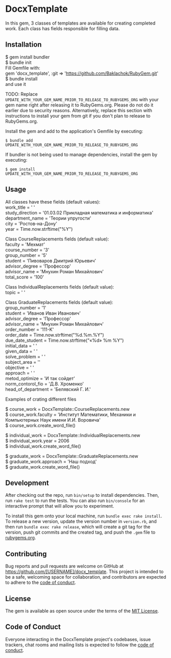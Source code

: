 # DocxTemplate

In this gem, 3 classes of templates are available for creating completed work. Each class has fields responsible for filling data.  

## Installation

$ gem install bundler  
$ bundle init  
Fill Gemfile with:  
gem 'docx_template', :git => 'https://github.com/Baklachok/RubyGem.git'  
$ bundle install  
and use it  

TODO: Replace `UPDATE_WITH_YOUR_GEM_NAME_PRIOR_TO_RELEASE_TO_RUBYGEMS_ORG` with your gem name right after releasing it to RubyGems.org. Please do not do it earlier due to security reasons. Alternatively, replace this section with instructions to install your gem from git if you don't plan to release to RubyGems.org.  

Install the gem and add to the application's Gemfile by executing:  

    $ bundle add UPDATE_WITH_YOUR_GEM_NAME_PRIOR_TO_RELEASE_TO_RUBYGEMS_ORG  

If bundler is not being used to manage dependencies, install the gem by executing:  

    $ gem install UPDATE_WITH_YOUR_GEM_NAME_PRIOR_TO_RELEASE_TO_RUBYGEMS_ORG  

## Usage
All classes have these fields (default values):  
    work_title = ' '  
    study_direction = '01.03.02 Прикладная математика и информатика'  
    department_name = 'Теории упругости'  
    city = 'Ростов-на-Дону'  
    year = Time.now.strftime("%Y")  

Class CourseReplacements fields (default value):  
    faculty = 'Мехмат'  
    course_number = '3'  
    group_number = '5'  
    student = 'Пивоваров Дмитрий Юрьевич'  
    advisor_degree = 'Профессор'  
    advisor_name = 'Мнухин Роман Михайлович'  
    total_score = '100'  

Class IndividualReplacements fields (default value):  
    topic = ' '  

Class GraduateReplacements fields (default value):  
    group_number = '1'  
    student = 'Иванов Иван Иванович'  
    advisor_degree = 'Профессор'  
    advisor_name = 'Мнухин Роман Михайлович'  
    order_number = '111-K'  
    order_date = Time.now.strftime("%d.%m.%Y")  
    due_date_student = Time.now.strftime("«%d» %m %Y")  
    initial_data = ' '  
    given_data = ' '  
    solve_problem = ' '  
    subject_area = ''  
    objective = ' '  
    approach = ' '  
    metod_optimize = 'И так сойдет'  
    norm_contorol_fio = 'Д.В. Хроменко'  
    head_of_department = 'Белявский Г. И.'  

Examples of crating different files  

$ course_work = DocxTemplate::CourseReplacements.new  
$ course_work.faculty = 'Институт Математики, Механики и Компьютерных Наук имени И.И. Воровича'  
$ course_work.create_word_file()  


$ individual_work = DocxTemplate::IndividualReplacements.new  
$ individual_work.year = 2006  
$ individual_work.create_word_file()  

$ graduate_work = DocxTemplate::GraduateReplacements.new  
$ graduate_work.approach = 'Наш подход'  
$ graduate_work.create_word_file()  

## Development

After checking out the repo, run `bin/setup` to install dependencies. Then, run `rake test` to run the tests. You can also run `bin/console` for an interactive prompt that will allow you to experiment.  

To install this gem onto your local machine, run `bundle exec rake install`. To release a new version, update the version number in `version.rb`, and then run `bundle exec rake release`, which will create a git tag for the version, push git commits and the created tag, and push the `.gem` file to [rubygems.org](https://rubygems.org).  

## Contributing

Bug reports and pull requests are welcome on GitHub at https://github.com/[USERNAME]/docx_template. This project is intended to be a safe, welcoming space for collaboration, and contributors are expected to adhere to the [code of conduct](https://github.com/[USERNAME]/docx_template/blob/main/CODE_OF_CONDUCT.md).  

## License

The gem is available as open source under the terms of the [MIT License](https://opensource.org/licenses/MIT).

## Code of Conduct

Everyone interacting in the DocxTemplate project's codebases, issue trackers, chat rooms and mailing lists is expected to follow the [code of conduct](https://github.com/[USERNAME]/docx_template/blob/main/CODE_OF_CONDUCT.md).
